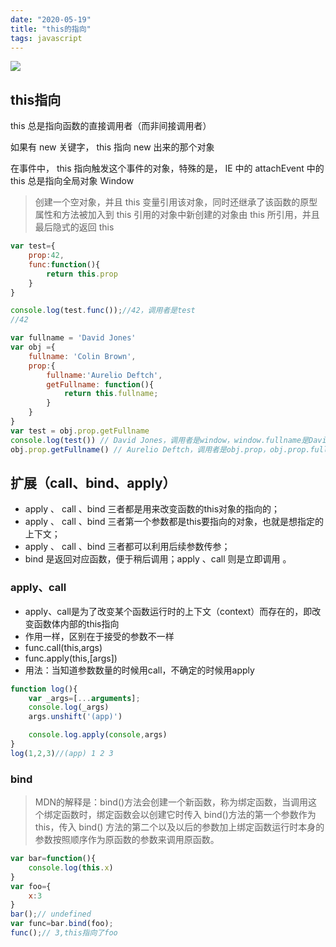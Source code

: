 ```yaml
---
date: "2020-05-19"
title: "this的指向"
tags: javascript
---
```

![](https://cdn.jsdelivr.net/gh/funnypan/pics@master/img/20200413141906.png)

## this指向

this 总是指向函数的直接调⽤者（⽽⾮间接调⽤者）

如果有 new 关键字， this 指向 new 出来的那个对象

在事件中， this 指向触发这个事件的对象，特殊的是， IE 中的 attachEvent 中的 this 总是指向全局对象 Window

> 创建⼀个空对象，并且 this 变量引⽤该对象，同时还继承了该函数的原型属性和⽅法被加⼊到 this 引⽤的对象中新创建的对象由 this 所引⽤，并且最后隐式的返回 this


``` javascript
var test={
    prop:42,
    func:function(){
        return this.prop
    }
}

console.log(test.func());//42，调用者是test
//42

var fullname = 'David Jones'
var obj ={
    fullname: 'Colin Brown',
    prop:{
        fullname:'Aurelio Deftch',
        getFullname: function(){
            return this.fullname;
        }
    }
}
var test = obj.prop.getFullname
console.log(test()) // David Jones，调用者是window，window.fullname是David Jones
obj.prop.getFullname() // Aurelio Deftch，调用者是obj.prop，obj.prop.fullname是Aurelio Deftch
```

## 扩展（call、bind、apply）

- apply 、 call 、bind 三者都是用来改变函数的this对象的指向的；
- apply 、 call 、bind 三者第一个参数都是this要指向的对象，也就是想指定的上下文；
- apply 、 call 、bind 三者都可以利用后续参数传参；
- bind 是返回对应函数，便于稍后调用；apply 、call 则是立即调用 。

### apply、call

- apply、call是为了改变某个函数运行时的上下文（context）而存在的，即改变函数体内部的this指向
- 作用一样，区别在于接受的参数不一样
- func.call(this,args)
- func.apply(this,[args])
- 用法：当知道参数数量的时候用call，不确定的时候用apply

``` javascript
function log(){
    var _args=[...arguments];
    console.log(_args)
    args.unshift('(app)')

    console.log.apply(console,args)
}
log(1,2,3)//(app) 1 2 3
```

### bind

> MDN的解释是：bind()方法会创建一个新函数，称为绑定函数，当调用这个绑定函数时，绑定函数会以创建它时传入 bind()方法的第一个参数作为 this，传入 bind() 方法的第二个以及以后的参数加上绑定函数运行时本身的参数按照顺序作为原函数的参数来调用原函数。

``` javascript
var bar=function(){
    console.log(this.x)
}
var foo={
    x:3
}
bar();// undefined
var func=bar.bind(foo);
func();// 3,this指向了foo
```